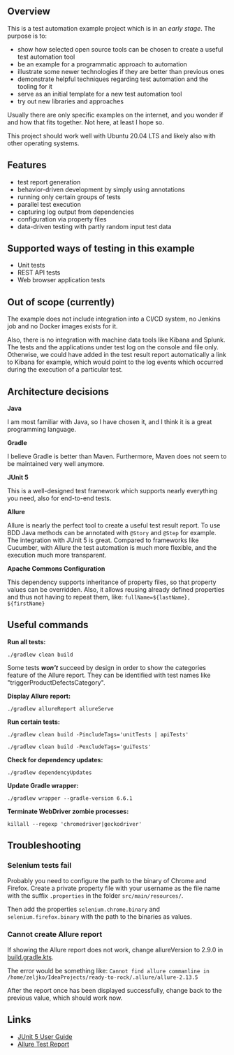 ## Overview

This is a test automation example project which is in an *early stage*. The purpose is to:

* show how selected open source tools can be chosen to create a useful test automation tool
* be an example for a programmatic approach to automation
* illustrate some newer technologies if they are better than previous ones
* demonstrate helpful techniques regarding test automation and the tooling for it
* serve as an initial template for a new test automation tool
* try out new libraries and approaches

Usually there are only specific examples on the internet, and you wonder if and how that fits together. 
Not here, at least I hope so.

This project should work well with Ubuntu 20.04 LTS and likely also with other operating systems.

## Features

* test report generation
* behavior-driven development by simply using annotations
* running only certain groups of tests
* parallel test execution
* capturing log output from dependencies
* configuration via property files
* data-driven testing with partly random input test data

## Supported ways of testing in this example

* Unit tests
* REST API tests
* Web browser application tests

## Out of scope (currently)

The example does not include integration into a CI/CD system, no Jenkins job and no Docker images exists for it.

Also, there is no integration with machine data tools like Kibana and Splunk. The tests and the applications under test 
log on the console and file only. Otherwise, we could have added in the test result report automatically a link to 
Kibana for example, which would point to the log events which occurred during the execution of a particular test.

## Architecture decisions

**Java**

I am most familiar with Java, so I have chosen it, and I think it is a great programming language. 

**Gradle**

I believe Gradle is better than Maven. Furthermore, Maven does not seem to be maintained very well anymore.

**JUnit 5**

This is a well-designed test framework which supports nearly everything you need, also for end-to-end tests.

**Allure**

Allure is nearly the perfect tool to create a useful test result report. To use BDD Java methods can be annotated with 
`@Story` and `@Step` for example. The integration with JUnit 5 is great. Compared to frameworks like Cucumber, with 
Allure the test automation is much more flexible, and the execution much more transparent.

**Apache Commons Configuration**

This dependency supports inheritance of property files, so that property values can be overridden. Also, it allows 
reusing already defined properties and thus not having to repeat them, like: `fullName=${lastName}, ${firstName}`

## Useful commands

**Run all tests:**

`./gradlew clean build`

Some tests ***won't*** succeed by design in order to show the categories feature of the Allure report. They can be 
identified with test names like "triggerProductDefectsCategory".

**Display Allure report:**

`./gradlew allureReport allureServe`

**Run certain tests:**

`./gradlew clean build -PincludeTags='unitTests | apiTests'`

`./gradlew clean build -PexcludeTags='guiTests'`

**Check for dependency updates:**

`./gradlew dependencyUpdates`

**Update Gradle wrapper:**

`./gradlew wrapper --gradle-version 6.6.1`

**Terminate WebDriver zombie processes:**

`killall --regexp 'chromedriver|geckodriver'`

## Troubleshooting

### Selenium tests fail

Probably you need to configure the path to the binary of Chrome and Firefox. Create a private property file with your 
username as the file name with the suffix `.properties` in the folder `src/main/resources/`.

Then add the properties `selenium.chrome.binary` and `selenium.firefox.binary` with the path to the binaries as values.

### Cannot create Allure report

If showing the Allure report does not work, change allureVersion to 2.9.0 in [build.gradle.kts](build.gradle.kts).

The error would be something like: 
`Cannot find allure commanline in /home/zeljko/IdeaProjects/ready-to-rock/.allure/allure-2.13.5`

After the report once has been displayed successfully, change back to the previous value, which should work now.

## Links

* [JUnit 5 User Guide](https://junit.org/junit5/docs/current/user-guide/)
* [Allure Test Report](http://allure.qatools.ru/)
